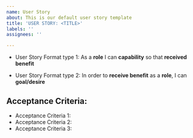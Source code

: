 ```yaml
---
name: User Story
about: This is our default user story template
title: 'USER STORY: <TITLE>'
labels: ''
assignees: ''

---
```


* User Story Format type 1: As a **role** I can **capability** so that **received benefit**

* User Story Format type 2: In order to **receive benefit** as a **role**, I can **goal/desire**

## Acceptance Criteria:
* Acceptance Criteria 1:
* Acceptance Criteria 2:
* Acceptance Criteria 3:
